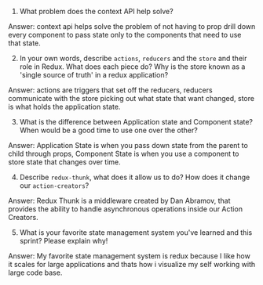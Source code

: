 1. What problem does the context API help solve?

Answer: context api helps solve the problem of not having to prop drill down every component to pass state only to the components that need to use that state.

2. In your own words, describe `actions`, `reducers` and the `store` and their role in Redux. What does each piece do? Why is the store known as a 'single source of truth' in a redux application?

Answer: actions are triggers that set off the reducers,
        reducers communicate with the store picking out what state that want changed,
        store is what holds the application state.

3. What is the difference between Application state and Component state? When would be a good time to use one over the other?

Answer: Application State is when you pass down state from the parent to child through props,
        Component State is when you use a component to store state that changes over time.

4. Describe `redux-thunk`, what does it allow us to do? How does it change our `action-creators`?

Answer: Redux Thunk is a middleware created by Dan Abramov, that provides the ability to handle asynchronous operations inside our Action         Creators.

5. What is your favorite state management system you've learned and this sprint? Please explain why!

Answer: My favorite state management system is redux because I like how it scales for large applications and thats how i visualize my             self working with large code base.